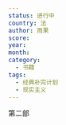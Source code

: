 ```yaml
---
status: 进行中
country: 法
author: 雨果
score:
year:
month:
category:
  - 书籍
tags:
  - 经典补完计划
  - 现实主义
---
```

第二部
